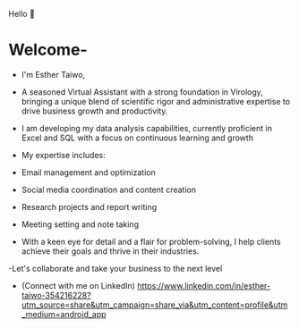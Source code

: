 Hello 👋 

# Welcome-

- I'm Esther Taiwo,
- A seasoned Virtual Assistant with a strong foundation in Virology, bringing a unique blend of scientific rigor and administrative expertise to drive business growth and productivity.

- I am developing my data analysis capabilities, currently proficient in Excel and SQL with a focus on continuous learning and growth 
 
 - My expertise includes:
 
 - Email management and optimization
 - Social media coordination and content creation
 - Research projects and report writing
 - Meeting setting and note taking 
 
- With a keen eye for detail and a flair for problem-solving, I help clients achieve their goals and thrive in their industries.
 
-Let's collaborate and take your business to the next level
 
- (Connect with me on LinkedIn) https://www.linkedin.com/in/esther-taiwo-354216228?utm_source=share&utm_campaign=share_via&utm_content=profile&utm_medium=android_app
